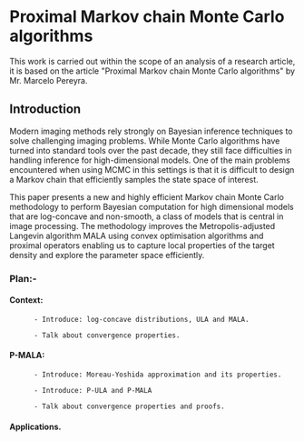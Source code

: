 # Proximal Markov chain Monte Carlo algorithms
This work is carried out within the scope of an analysis of a research article, it is based on the article "Proximal Markov chain Monte Carlo algorithms" by Mr. Marcelo Pereyra.


## Introduction


Modern imaging methods rely strongly on Bayesian inference techniques to solve challenging imaging problems. While Monte Carlo algorithms have turned into standard tools over the past decade, they still face difficulties in handling inference for high-dimensional models. One of the main problems encountered when using MCMC in this settings is that it is difficult to design a Markov chain that efficiently samples the state space of interest.

This paper presents a new and highly efficient Markov chain Monte Carlo methodology to perform Bayesian computation for high dimensional models that are log-concave and non-smooth, a class of models that is central in image processing. The methodology improves the Metropolis-adjusted Langevin algorithm MALA using convex optimisation algorithms and proximal operators enabling us to capture local properties of the target density and explore the parameter space efficiently.


### Plan:-
#### Context:

          - Introduce: log-concave distributions, ULA and MALA.
          
          - Talk about convergence properties.
          
#### P-MALA: 
          - Introduce: Moreau-Yoshida approximation and its properties.
          
          - Introduce: P-ULA and P-MALA
          
          - Talk about convergence properties and proofs.
          
#### Applications.
          

